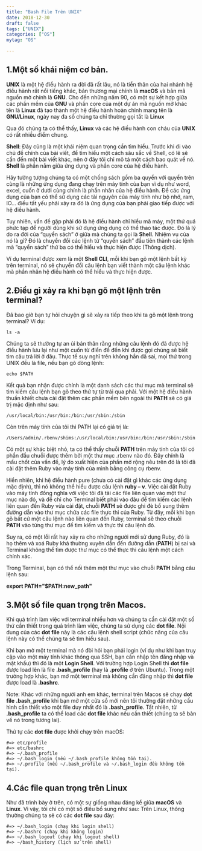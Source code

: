 ```yaml
---
title: "Bash File Trên UNIX"
date: 2018-12-30
draft: false
tags: ["UNIX"]
categories: ["OS"]
mytag: "OS"

---
```


## 1.Một số khái niệm cơ bản.

**UNIX** là một hệ điều hành ra đời đã rất lâu, nó là tiền thân của hai nhánh hệ điều hành rất nổi tiếng khác, bản thương mại chính là **macOS** và bản mã nguồn mở chính là **GNU**. Cho đến những năm 90, có một sự kết hợp giữa các phần mềm của **GNU** và phần core của một dự án mã nguồn mở khác tên là **Linux** đã tạo thành một hệ điều hành hoàn chỉnh mang tên là **GNU/Linux**, ngày nay đa số chúng ta chỉ thường gọi tắt là **Linux**

Qua đó chúng ta có thể thấy, **Linux** và các hệ điều hành con cháu của **UNIX** có rất nhiều điểm chung.

**Shell**: Đây cũng là một khái niệm quan trọng cần tìm hiểu. Trước khi đi vào chủ đề chính của bài viết, để tìm hiểu một cách sâu sắc về Shell, có lẽ sẽ cần đến một bài viết khác, nên ở đây tôi chỉ mô tả một cách bao quát về nó. **Shell** là phần nằm giữa ứng dụng và phần core của hệ điều hành.

Hãy tưởng tượng chúng ta có một chồng sách gồm ba quyển với quyển trên cùng là những ứng dụng đang chạy trên máy tính của bạn vì dụ như word, excel, cuốn ở dưới cùng chính là phần nhân của hệ điều hành. Để các ứng dụng của bạn có thể sử dụng các tài nguyên của máy tính như bộ nhớ, ram, IO... điều tất yếu phải xảy ra đó là ứng dụng của bạn phải giao tiếp được với hệ điều hành.

Tuy nhiên, vấn đề gặp phải đó là hệ điều hành chỉ hiểu mã máy, một thứ quá phức tạp để người dùng khi sử dụng ứng dụng có thể thao tác được. Đó là lý do ra đời của “quyển sách” ở giữa mà chúng ta gọi là **Shell**. Nhiệm vụ của nó là gì? Đó là chuyển đổi các lệnh từ “quyển sách” đầu tiên thành các lệnh mà “quyển sách” thứ ba có thể hiểu và thực hiện được (Thông dịch).

Ví dụ terminal được xem là một **Shell CLI**, mỗi khi bạn gõ một lệnh bất kỳ trên terminal, nó sẽ chuyển đổi câu lệnh bạn viết thành một câu lệnh khác mà phần nhân hệ điều hành có thể hiểu và thực hiện được.

## 2.Điều gì xảy ra khi bạn gõ một lệnh trên terminal?

Đã bao giờ bạn tự hỏi chuyện gì sẽ xảy ra tiếp theo khi ta gõ một lệnh trong terminal? Ví dụ:

```
ls -a
```

Chúng ta sẽ thường tự an ủi bản thân rằng những câu lệnh đó đã được hệ điều hành lưu lại như một cuốn từ điển để đến khi được gọi chúng sẽ biết tìm câu trả lời ở đâu. Thực tế suy nghĩ trên không hẳn đã sai, mọi thứ trong UNIX đều là file, nếu bạn gõ dòng lệnh:

```
echo $PATH
```

Kết quả bạn nhận được chính là một danh sách các thư mục mà terminal sẽ tìm kiếm câu lệnh bạn gõ theo thứ tự từ trái qua phải. Với một hệ điều hành thuần khiết chưa cài đặt thêm các phần mềm bên ngoài thì **PATH** sẽ có giá trị mặc định như sau:

```
/usr/local/bin:/usr/bin:/bin:/usr/sbin:/sbin
```

Còn trên máy tính của tôi thì PATH lại có giá trị là:

```
/Users/admin/.rbenv/shims:/usr/local/bin:/usr/bin:/bin:/usr/sbin:/sbin
```

Có một sự khác biệt nhỏ, ta có thể thấy chuỗi **PATH** trên máy tính của tôi có phần đầu chuỗi được thêm bởi một thư mục .rbenv nào đó. Đây chính là mấu chốt của vấn đề, lý do xuất hiện của phần mở rộng nêu trên đó là tôi đã cài đặt thêm Ruby vào máy tính của mình bằng công cụ rbenv.

Hiển nhiên, khi hệ điều hành pure (chưa có cài đặt gì khác các ứng dụng mặc định), thì nó không thể hiểu được câu lệnh **ruby – v**. Việc cài đặt Ruby vào máy tính đồng nghĩa với việc tôi đã tải các file liên quan vào một thư mục nào đó, và để chỉ cho Terminal biết phải vào đâu để tìm kiếm các lệnh liên quan đến Ruby vừa cài đặt, chuỗi **PATH** sẽ được ghi đè bổ sung thêm đường dẫn vào thư mục chứa các file thực thi của Ruby. Từ đây, mỗi khi bạn gõ bất cứ một câu lệnh nào liên quan đến Ruby, terminal sẽ theo chuỗi **PATH** vào từng thư mục để tìm kiếm và thực thi câu lệnh đó.

Suy ra, có một lỗi rất hay xảy ra cho những người mới sử dụng Ruby, đó là họ thêm và xoá Ruby khá thường xuyên dẫn đến đường dẫn (**PATH**) bị sai và Terminal không thể tìm được thư mục có thể thực thi câu lệnh một cách chính xác.

Trong Terminal, bạn có thể nối thêm một thư mục vào chuỗi **PATH** bằng câu lệnh sau:

**export PATH="$PATH:new_path"**

## 3.Một số file quan trọng trên Macos.

Khi quá trình làm việc với terminal nhiều hơn và chúng ta cần cài đặt một số thứ cần thiết trong quá trình làm việc, chúng ta sử dụng các **dot file**. Nội dung của các **dot file** này là các câu lệnh shell script (chức năng của câu lệnh này có thể chúng ta sẽ tìm hiểu sau).

Khi bạn mở một terminal mà nó đòi hỏi bạn phải login (ví dụ như khi bạn truy cập vào một máy tính khác thông qua SSH, bạn cần nhập tên đăng nhập và mật khẩu) thì đó là một **Login Shell**.
Với trường hợp Login Shell thì **dot file** được load lên là file **.bash_profile** (hay là **.profile** ở trên Ubuntu).
Trong một trường hợp khác, bạn mở một terminal mà không cần đăng nhập thì **dot file** được load là  **.bashrc**.

Note: Khác với những người anh em khác, terminal trên Macos sẽ chạy **dot file** **.bash_profile** khi bạn mở một cửa sổ mới nên tôi thường đặt những cấu hình cần thiết vào một file duy nhất đó là **.bash_profile**. Tất nhiên, từ **.bash_profile** ta có thể load các **dot file** khác nếu cần thiết (chúng ta sẽ bàn về nó trong tương lai).

Thứ tự các **dot file** được khởi chạy trên macOS:

```
#=> etc/profile
#=> etc/bashrc
#=> ~/.bash_profile
#=> ~/.bash_login (nếu ~/.bash_profile không tồn tại).
#=> ~/.profile (nếu ~/.bash_profile và ~/.bash_login đều không tồn tại).
```

## 4.Các file quan trọng trên Linux

Như đã trình bày ở trên, có một sự giống nhau đáng kể giữa **macOS** và **Linux**. Vì vậy, tôi chỉ có một số điều bổ sung như sau: Trên Linux, thông thường chúng ta sẽ có các **dot file** sau đây:

```
#=> ~/.bash_login (chạy khi login shell)
#=> ~/.bashrc (chạy khi không login)
#=> ~/.bash_logout (chạy khi logout shell)
#=> ~/bash_history (lịch sử trên shell)
```
